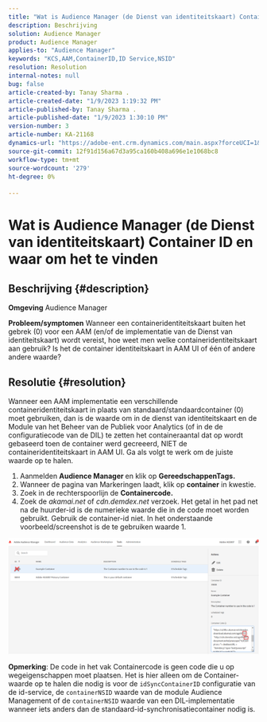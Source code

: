 ```yaml
---
title: "Wat is Audience Manager (de Dienst van identiteitskaart) Container ID en waar om het te vinden"
description: Beschrijving
solution: Audience Manager
product: Audience Manager
applies-to: "Audience Manager"
keywords: "KCS,AAM,ContainerID,ID Service,NSID"
resolution: Resolution
internal-notes: null
bug: false
article-created-by: Tanay Sharma .
article-created-date: "1/9/2023 1:19:32 PM"
article-published-by: Tanay Sharma .
article-published-date: "1/9/2023 1:30:10 PM"
version-number: 3
article-number: KA-21168
dynamics-url: "https://adobe-ent.crm.dynamics.com/main.aspx?forceUCI=1&pagetype=entityrecord&etn=knowledgearticle&id=af73203e-2090-ed11-aad1-6045bd006793"
source-git-commit: 12f91d156a67d3a95ca160b408a696e1e1068bc8
workflow-type: tm+mt
source-wordcount: '279'
ht-degree: 0%

---
```


# Wat is Audience Manager (de Dienst van identiteitskaart) Container ID en waar om het te vinden

## Beschrijving {#description}

<b>Omgeving</b>
Audience Manager


<b>Probleem/symptomen</b>
Wanneer een containeridentiteitskaart buiten het gebrek (0) voor een AAM (en/of de implementatie van de Dienst van identiteitskaart) wordt vereist, hoe weet men welke containeridentiteitskaart aan gebruik? Is het de container identiteitskaart in AAM UI of één of andere andere waarde?


## Resolutie {#resolution}


Wanneer een AAM implementatie een verschillende containeridentiteitskaart in plaats van standaard/standaardcontainer (0) moet gebruiken, dan is de waarde om in de dienst van identiteitskaart en de Module van het Beheer van de Publiek voor Analytics (of in de de configuratiecode van de DIL) te zetten het containeraantal dat op wordt gebaseerd toen de container werd gecreeerd, NIET de containeridentiteitskaart in AAM UI. Ga als volgt te werk om de juiste waarde op te halen.

1. Aanmelden <b>Audience Manager </b>en klik op <b>Gereedschappen</b><b>Tags.</b>
2. Wanneer de pagina van Markeringen laadt, klik op <b>container</b> in kwestie.
3. Zoek in de rechterspoorlijn de <b>Containercode.</b>
4. Zoek de *akamai.net* of *cdn.demdex.net* verzoek. Het getal in het pad net na de huurder-id is de numerieke waarde die in de code moet worden gebruikt. Gebruik de container-id niet. In het onderstaande voorbeeld/screenshot is de te gebruiken waarde 1.


![](assets/4768ad75-347c-ed11-81ac-6045bd006a22.png)

<b>Opmerking</b>: De code in het vak Containercode is geen code die u op wegeigenschappen moet plaatsen. Het is hier alleen om de Container-waarde op te halen die nodig is voor de `idSyncContainerID` configuratie van de id-service, de `containerNSID` waarde van de module Audience Management of de `containerNSID` waarde van een DIL-implementatie wanneer iets anders dan de standaard-id-synchronisatiecontainer nodig is.


